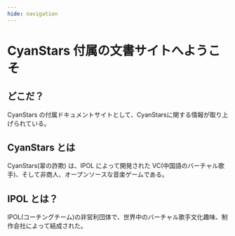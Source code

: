 ```yaml
---
hide: navigation
---
```


# CyanStars 付属の文書サイトへようこそ

## どこだ？

CyanStars の付属ドキュメントサイトとして、CyanStarsに関する情報が取り上げられている。

## CyanStars とは

CyanStars(翠の詐欺) は、IPOL によって開発された VC(中国語のバーチャル歌手)、そして非商人、オープンソースな音楽ゲームである。

## IPOL とは？

IPOL(コーチングチーム)の非営利団体で、世界中のバーチャル歌手文化趣味、制作会社によって結成された。
